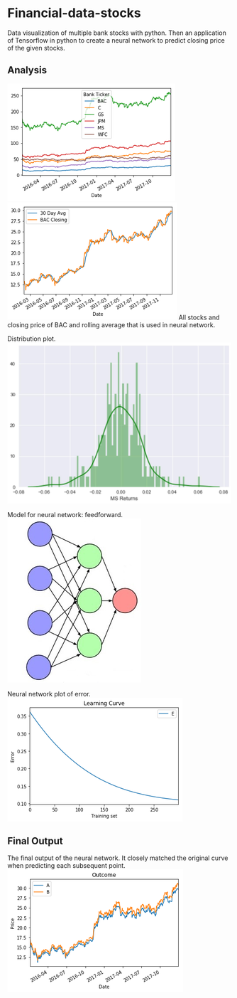# Financial-data-stocks
Data visualization of multiple bank stocks with python. Then an application of Tensorflow in python to create a neural network to predict closing price of the given stocks.

## Analysis
![alt text](https://github.com/popCoffee/Financial-data-stocks/blob/master/pics/price_day.png)
![alt text](https://github.com/popCoffee/Financial-data-stocks/blob/master/pics/BAC.png)
All stocks and closing price of BAC and rolling average that is used in neural network.

Distribution plot.
![alt text](https://github.com/popCoffee/Financial-data-stocks/blob/master/pics/distPlot_MS_.jpg)


Model for neural network: feedforward.
![alt text](https://github.com/popCoffee/Financial-data-stocks/blob/master/pics/feedforward1.jpg)

Neural network plot of error.
![alt text](https://github.com/popCoffee/Financial-data-stocks/blob/master/pics/LearnCurve.png)

## Final Output 
The final output of the neural network. It closely matched the original curve when predicting each subsequent point.
![alt text](https://github.com/popCoffee/Financial-data-stocks/blob/master/pics/final_nn.png)
